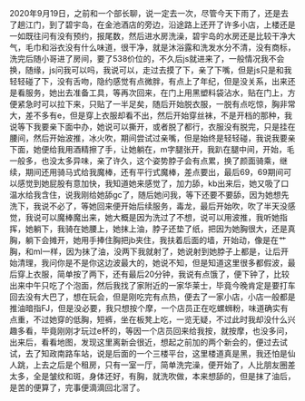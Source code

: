 2020年9月19日，之前和一个部长聊，说一定去一次，尽管今天下雨了，还是去了趟江门，到了碧宇岛，在金池酒店的旁边，沿途路上还开了许多小店，上楼还是一如既往问有没有预约，报尾数，然后进水房洗澡，碧宇岛的水房还是比较干净大气，毛巾和浴衣没有什么味道，很干净，就是沐浴露和洗发水分不清，没有商标，洗完后随小哥进了房间，要了538价位的，不久后js就进来了，一般情况我不会换，随缘，js问我可以吗，我说可以，走过去摸了下，亲了下嘴，但是js只是和我轻轻碰了下，没有舌吻，隐约感觉有点微胖，有点上了年纪，但是没关系，出来还是看服务，她出去准备工具，等再次回来，在门上用黑塑料袋沾水，贴在门上，方便紧急时可以拉下来，只贴了一半足矣，随后开始脱衣服，一脱有点吃惊，胸非常大，差不多有e，但是穿上衣服却看不出，然后开始穿丝袜，不是开档的那种，我说等下我要亲下面中办，她说可以撕开，或者脱了都行，衣服没有脱完，只是挂在腰间，然后开始波推，冰火吹，期间尝试过亲嘴，但是始终是轻轻碰，我说我要亲下面，她便给我用酒精擦了手，让她躺在，m字腿张开，我趴在腿中间，开始，毛一般多，也没太多异味，亲了许久，这个姿势脖子会有点累，换了颜面骑乘，继续，期间还用骑马式给我魔棒，还有平行式魔棒，差点要出，最后69，69期间可以感觉到她屁股有意加快，我知道她来感觉了，加力舔，kb出来后，她又吸了口温水给我含住，说我刚给她舔gc了，随后她问我，等下还要不要舔，因为她想先洗下，我说不必了，等她回来便开始后续服务，毒龙，最后开始吹，吹了半天没感觉，我说可以魔棒魔出来，她大概是因为洗过了不想，说可以用波推，我听她指挥，她躺下，我骑在她腰上，她抹上油，脖子还垫了纸，把因为她胸很大，还是真胸，躺下会摊开，她用手捧住胸把jb夹住，我扶着后面的墙，开始动，像是在艹胸，和ml一样，因为抹了油，没两下我就射了，她说射到她脖子上都是，让后开始清理，我问你是不是你这边波最大的，她说不知，但是知道这里很多都假波，最后穿上衣服，简单按了两下，还有最后20分钟，我说有点饿了，便下钟了，比较出来中午只吃了个泡面，然后我找了家附近的一家华莱士，毕竟今晚肯定是要打车回去没有大巴了，想在玩会，但是刚吃完有点热，便去了一家小店，小店一般都是推油暗指FJ，但是没必要，我只想按个摩，一个店员正在吃螺蛳粉，味道确实有点重，不过她穿的低胸，短裤，坐在板凳上吃，一览无疑，不过此时我却没什么兴趣多看，毕竟刚刚才玩过e杯的，等因一个店员回来给我按，就按摩，也没多问，出来后，看看地图，发现这里离新会很近，想起之前加的两个新会的，便过去试试，去了知政南路车站，说是后面的一个三楼平台，这里楼道真是黑，我还怕是仙人跳，上去之后是个租房，只有一室一厅，简单洗完澡，便开始了，人比朋友圈差太多，全是皱纹和斑，身体还好，有胸，就洗吹做，本来想舔的，但是抹了油后，是苦的便算了，完事便滴滴回北滘了。


